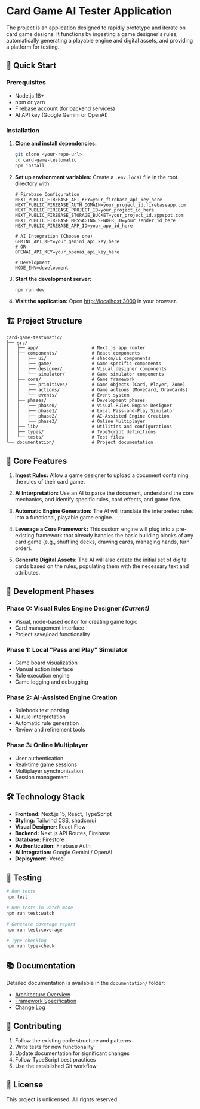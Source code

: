 # Card Game AI Tester Application

The project is an application designed to rapidly prototype and iterate on card game designs. It functions by ingesting a game designer's rules, automatically generating a playable engine and digital assets, and providing a platform for testing.

## 🚀 Quick Start

### Prerequisites
- Node.js 18+ 
- npm or yarn
- Firebase account (for backend services)
- AI API key (Google Gemini or OpenAI)

### Installation

1. **Clone and install dependencies:**
   ```bash
   git clone <your-repo-url>
   cd card-game-testomatic
   npm install
   ```

2. **Set up environment variables:**
   Create a `.env.local` file in the root directory with:
   ```env
   # Firebase Configuration
   NEXT_PUBLIC_FIREBASE_API_KEY=your_firebase_api_key_here
   NEXT_PUBLIC_FIREBASE_AUTH_DOMAIN=your_project_id.firebaseapp.com
   NEXT_PUBLIC_FIREBASE_PROJECT_ID=your_project_id_here
   NEXT_PUBLIC_FIREBASE_STORAGE_BUCKET=your_project_id.appspot.com
   NEXT_PUBLIC_FIREBASE_MESSAGING_SENDER_ID=your_sender_id_here
   NEXT_PUBLIC_FIREBASE_APP_ID=your_app_id_here

   # AI Integration (Choose one)
   GEMINI_API_KEY=your_gemini_api_key_here
   # OR
   OPENAI_API_KEY=your_openai_api_key_here

   # Development
   NODE_ENV=development
   ```

3. **Start the development server:**
   ```bash
   npm run dev
   ```

4. **Visit the application:**
   Open [http://localhost:3000](http://localhost:3000) in your browser.

## 🏗️ Project Structure

```
card-game-testomatic/
├── src/
│   ├── app/                    # Next.js app router
│   ├── components/             # React components
│   │   ├── ui/                 # shadcn/ui components
│   │   ├── game/               # Game-specific components
│   │   ├── designer/           # Visual designer components
│   │   └── simulator/          # Game simulator components
│   ├── core/                   # Game framework
│   │   ├── primitives/         # Game objects (Card, Player, Zone)
│   │   ├── actions/            # Game actions (MoveCard, DrawCards)
│   │   └── events/             # Event system
│   ├── phases/                 # Development phases
│   │   ├── phase0/             # Visual Rules Engine Designer
│   │   ├── phase1/             # Local Pass-and-Play Simulator
│   │   ├── phase2/             # AI-Assisted Engine Creation
│   │   └── phase3/             # Online Multiplayer
│   ├── lib/                    # Utilities and configurations
│   ├── types/                  # TypeScript definitions
│   └── tests/                  # Test files
└── documentation/              # Project documentation
```

## 🎯 Core Features

1. **Ingest Rules:** Allow a game designer to upload a document containing the rules of their card game.

2. **AI Interpretation:** Use an AI to parse the document, understand the core mechanics, and identify specific rules, card effects, and game flow.

3. **Automatic Engine Generation:** The AI will translate the interpreted rules into a functional, playable game engine.

4. **Leverage a Core Framework:** This custom engine will plug into a pre-existing framework that already handles the basic building blocks of any card game (e.g., shuffling decks, drawing cards, managing hands, turn order).

5. **Generate Digital Assets:** The AI will also create the initial set of digital cards based on the rules, populating them with the necessary text and attributes.

## 🚧 Development Phases

### Phase 0: Visual Rules Engine Designer *(Current)*
- Visual, node-based editor for creating game logic
- Card management interface
- Project save/load functionality

### Phase 1: Local "Pass and Play" Simulator
- Game board visualization
- Manual action interface
- Rule execution engine
- Game logging and debugging

### Phase 2: AI-Assisted Engine Creation
- Rulebook text parsing
- AI rule interpretation
- Automatic rule generation
- Review and refinement tools

### Phase 3: Online Multiplayer
- User authentication
- Real-time game sessions
- Multiplayer synchronization
- Session management

## 🛠️ Technology Stack

- **Frontend:** Next.js 15, React, TypeScript
- **Styling:** Tailwind CSS, shadcn/ui
- **Visual Designer:** React Flow
- **Backend:** Next.js API Routes, Firebase
- **Database:** Firestore
- **Authentication:** Firebase Auth
- **AI Integration:** Google Gemini / OpenAI
- **Deployment:** Vercel

## 🧪 Testing

```bash
# Run tests
npm test

# Run tests in watch mode
npm run test:watch

# Generate coverage report
npm run test:coverage

# Type checking
npm run type-check
```

## 📚 Documentation

Detailed documentation is available in the `documentation/` folder:

- [Architecture Overview](documentation/architecture.md)
- [Framework Specification](documentation/framework.md)
- [Change Log](documentation/change-log.md)

## 🤝 Contributing

1. Follow the existing code structure and patterns
2. Write tests for new functionality
3. Update documentation for significant changes
4. Follow TypeScript best practices
5. Use the established Git workflow

## 📄 License

This project is unlicensed. All rights reserved.